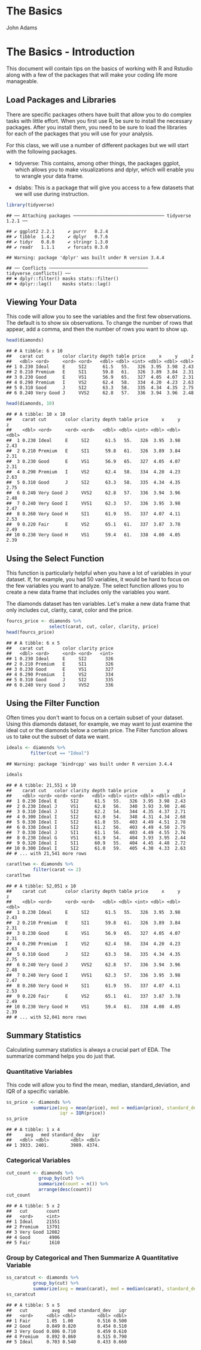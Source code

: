 The Basics
================
John Adams

The Basics - Introduction
=========================

This document will contain tips on the basics of working with R and Rstudio along with a few of the packages that will make your coding life more manageable.

Load Packages and Libraries
---------------------------

There are specific packages others have built that allow you to do complex tasks with little effort. When you first use R, be sure to install the necessary packages. After you install them, you need to be sure to load the libraries for each of the packages that you will use for your analysis.

For this class, we will use a number of different packages but we will start with the following packages.

-   tidyverse: This contains, among other things, the packages ggplot, which allows you to make visualizations and dplyr, which will enable you to wrangle your data frame.

-   dslabs: This is a package that will give you access to a few datasets that we will use during instruction.

``` r
library(tidyverse)
```

    ## ── Attaching packages ────────────────────────────────── tidyverse 1.2.1 ──

    ## ✔ ggplot2 2.2.1     ✔ purrr   0.2.4
    ## ✔ tibble  1.4.2     ✔ dplyr   0.7.6
    ## ✔ tidyr   0.8.0     ✔ stringr 1.3.0
    ## ✔ readr   1.1.1     ✔ forcats 0.3.0

    ## Warning: package 'dplyr' was built under R version 3.4.4

    ## ── Conflicts ───────────────────────────────────── tidyverse_conflicts() ──
    ## ✖ dplyr::filter() masks stats::filter()
    ## ✖ dplyr::lag()    masks stats::lag()

Viewing Your Data
-----------------

This code will allow you to see the variables and the first few observations. The default is to show six observations. To change the number of rows that appear, add a comma, and then the number of rows you want to show up.

``` r
head(diamonds)
```

    ## # A tibble: 6 x 10
    ##   carat cut       color clarity depth table price     x     y     z
    ##   <dbl> <ord>     <ord> <ord>   <dbl> <dbl> <int> <dbl> <dbl> <dbl>
    ## 1 0.230 Ideal     E     SI2      61.5   55.   326  3.95  3.98  2.43
    ## 2 0.210 Premium   E     SI1      59.8   61.   326  3.89  3.84  2.31
    ## 3 0.230 Good      E     VS1      56.9   65.   327  4.05  4.07  2.31
    ## 4 0.290 Premium   I     VS2      62.4   58.   334  4.20  4.23  2.63
    ## 5 0.310 Good      J     SI2      63.3   58.   335  4.34  4.35  2.75
    ## 6 0.240 Very Good J     VVS2     62.8   57.   336  3.94  3.96  2.48

``` r
head(diamonds, 10)
```

    ## # A tibble: 10 x 10
    ##    carat cut       color clarity depth table price     x     y     z
    ##    <dbl> <ord>     <ord> <ord>   <dbl> <dbl> <int> <dbl> <dbl> <dbl>
    ##  1 0.230 Ideal     E     SI2      61.5   55.   326  3.95  3.98  2.43
    ##  2 0.210 Premium   E     SI1      59.8   61.   326  3.89  3.84  2.31
    ##  3 0.230 Good      E     VS1      56.9   65.   327  4.05  4.07  2.31
    ##  4 0.290 Premium   I     VS2      62.4   58.   334  4.20  4.23  2.63
    ##  5 0.310 Good      J     SI2      63.3   58.   335  4.34  4.35  2.75
    ##  6 0.240 Very Good J     VVS2     62.8   57.   336  3.94  3.96  2.48
    ##  7 0.240 Very Good I     VVS1     62.3   57.   336  3.95  3.98  2.47
    ##  8 0.260 Very Good H     SI1      61.9   55.   337  4.07  4.11  2.53
    ##  9 0.220 Fair      E     VS2      65.1   61.   337  3.87  3.78  2.49
    ## 10 0.230 Very Good H     VS1      59.4   61.   338  4.00  4.05  2.39

Using the Select Function
-------------------------

This function is particularly helpful when you have a lot of variables in your dataset. If, for example, you had 50 variables, it would be hard to focus on the few variables you want to analyze. The select function allows you to create a new data frame that includes only the variables you want.

The diamonds dataset has ten variables. Let's make a new data frame that only includes cut, clarity, carat, color and the price.

``` r
fourcs_price <- diamonds %>%
                select(carat, cut, color, clarity, price)
head(fourcs_price)
```

    ## # A tibble: 6 x 5
    ##   carat cut       color clarity price
    ##   <dbl> <ord>     <ord> <ord>   <int>
    ## 1 0.230 Ideal     E     SI2       326
    ## 2 0.210 Premium   E     SI1       326
    ## 3 0.230 Good      E     VS1       327
    ## 4 0.290 Premium   I     VS2       334
    ## 5 0.310 Good      J     SI2       335
    ## 6 0.240 Very Good J     VVS2      336

Using the Filter Function
-------------------------

Often times you don't want to focus on a certain subset of your dataset. Using this diamonds dataset, for example, we may want to just examine the ideal cut or the diamonds below a certain price. The Filter function allows us to take out the subset of data we want.

``` r
ideals <- diamonds %>%
         filter(cut == "Ideal")
```

    ## Warning: package 'bindrcpp' was built under R version 3.4.4

``` r
ideals
```

    ## # A tibble: 21,551 x 10
    ##    carat cut   color clarity depth table price     x     y     z
    ##    <dbl> <ord> <ord> <ord>   <dbl> <dbl> <int> <dbl> <dbl> <dbl>
    ##  1 0.230 Ideal E     SI2      61.5   55.   326  3.95  3.98  2.43
    ##  2 0.230 Ideal J     VS1      62.8   56.   340  3.93  3.90  2.46
    ##  3 0.310 Ideal J     SI2      62.2   54.   344  4.35  4.37  2.71
    ##  4 0.300 Ideal I     SI2      62.0   54.   348  4.31  4.34  2.68
    ##  5 0.330 Ideal I     SI2      61.8   55.   403  4.49  4.51  2.78
    ##  6 0.330 Ideal I     SI2      61.2   56.   403  4.49  4.50  2.75
    ##  7 0.330 Ideal J     SI1      61.1   56.   403  4.49  4.55  2.76
    ##  8 0.230 Ideal G     VS1      61.9   54.   404  3.93  3.95  2.44
    ##  9 0.320 Ideal I     SI1      60.9   55.   404  4.45  4.48  2.72
    ## 10 0.300 Ideal I     SI2      61.0   59.   405  4.30  4.33  2.63
    ## # ... with 21,541 more rows

``` r
caratltwo <- diamonds %>%
          filter(carat <= 2)
caratltwo
```

    ## # A tibble: 52,051 x 10
    ##    carat cut       color clarity depth table price     x     y     z
    ##    <dbl> <ord>     <ord> <ord>   <dbl> <dbl> <int> <dbl> <dbl> <dbl>
    ##  1 0.230 Ideal     E     SI2      61.5   55.   326  3.95  3.98  2.43
    ##  2 0.210 Premium   E     SI1      59.8   61.   326  3.89  3.84  2.31
    ##  3 0.230 Good      E     VS1      56.9   65.   327  4.05  4.07  2.31
    ##  4 0.290 Premium   I     VS2      62.4   58.   334  4.20  4.23  2.63
    ##  5 0.310 Good      J     SI2      63.3   58.   335  4.34  4.35  2.75
    ##  6 0.240 Very Good J     VVS2     62.8   57.   336  3.94  3.96  2.48
    ##  7 0.240 Very Good I     VVS1     62.3   57.   336  3.95  3.98  2.47
    ##  8 0.260 Very Good H     SI1      61.9   55.   337  4.07  4.11  2.53
    ##  9 0.220 Fair      E     VS2      65.1   61.   337  3.87  3.78  2.49
    ## 10 0.230 Very Good H     VS1      59.4   61.   338  4.00  4.05  2.39
    ## # ... with 52,041 more rows

Summary Statistics
------------------

Calculating summary statistics is always a crucial part of EDA. The summarize command helps you do just that.

### Quantitative Variables

This code will allow you to find the mean, median, standard\_deviation, and IQR of a specific variable.

``` r
ss_price <- diamonds %>% 
          summarize(avg = mean(price), med = median(price), standard_dev = sd(price), 
                    iqr = IQR(price))
ss_price
```

    ## # A tibble: 1 x 4
    ##     avg   med standard_dev   iqr
    ##   <dbl> <dbl>        <dbl> <dbl>
    ## 1 3933. 2401.        3989. 4374.

### Categorical Variables

``` r
cut_count <- diamonds %>%
            group_by(cut) %>%
            summarize(count = n()) %>%
            arrange(desc(count))
cut_count
```

    ## # A tibble: 5 x 2
    ##   cut       count
    ##   <ord>     <int>
    ## 1 Ideal     21551
    ## 2 Premium   13791
    ## 3 Very Good 12082
    ## 4 Good       4906
    ## 5 Fair       1610

### Group by Categorical and Then Summarize A Quantitative Variable

``` r
ss_caratcut <- diamonds %>% 
          group_by(cut) %>%
          summarize(avg = mean(carat), med = median(carat), standard_dev = sd(carat), iqr = IQR(carat))
ss_caratcut
```

    ## # A tibble: 5 x 5
    ##   cut         avg   med standard_dev   iqr
    ##   <ord>     <dbl> <dbl>        <dbl> <dbl>
    ## 1 Fair      1.05  1.00         0.516 0.500
    ## 2 Good      0.849 0.820        0.454 0.510
    ## 3 Very Good 0.806 0.710        0.459 0.610
    ## 4 Premium   0.892 0.860        0.515 0.790
    ## 5 Ideal     0.703 0.540        0.433 0.660
